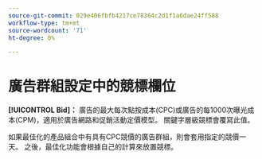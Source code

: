 ```yaml
---
source-git-commit: 029e406fbfb4217ce78364c2d1f1a6dae24ff588
workflow-type: tm+mt
source-wordcount: '71'
ht-degree: 0%

---
```

# 廣告群組設定中的競標欄位

**[!UICONTROL Bid]：** 廣告的最大每次點按成本(CPC)或廣告的每1000次曝光成本(CPM)，適用於廣告網路和促銷活動定價模型。 關鍵字層級競標會覆寫此值。

如果最佳化的產品組合中有具有CPC競價的廣告群組，則會套用指定的競價一天。 之後，最佳化功能會根據自己的計算來放置競標。
